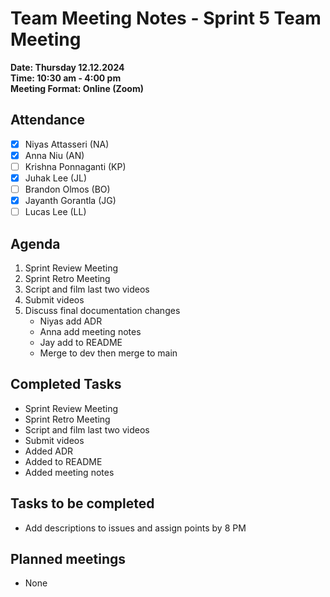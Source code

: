 # Team Meeting Notes - Sprint 5 Team Meeting

**Date: Thursday 12.12.2024**\
**Time: 10:30 am - 4:00 pm**\
**Meeting Format: Online (Zoom)**

## Attendance

- [x] Niyas Attasseri (NA)
- [x] Anna Niu (AN)
- [ ] Krishna Ponnaganti (KP)
- [x] Juhak Lee (JL)
- [ ] Brandon Olmos (BO)
- [x] Jayanth Gorantla (JG)
- [ ] Lucas Lee (LL)

## Agenda

1. Sprint Review Meeting
2. Sprint Retro Meeting
3. Script and film last two videos
4. Submit videos
5. Discuss final documentation changes
    - Niyas add ADR
    - Anna add meeting notes
    - Jay add to README
    - Merge to dev then merge to main

## Completed Tasks

- Sprint Review Meeting
- Sprint Retro Meeting
- Script and film last two videos
- Submit videos
- Added ADR
- Added to README
- Added meeting notes

## Tasks to be completed

- Add descriptions to issues and assign points by 8 PM

## Planned meetings

- None
